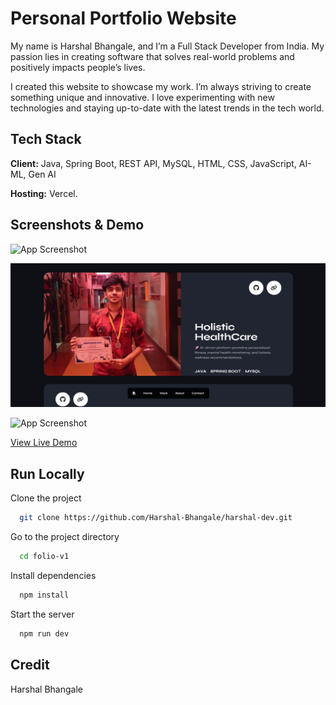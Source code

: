 # Personal Portfolio Website

My name is Harshal Bhangale, and I’m a Full Stack Developer from India. My passion lies in creating software that solves real-world problems and positively impacts people’s lives.

I created this website to showcase my work. I’m always striving to create something unique and innovative. I love experimenting with new technologies and staying up-to-date with the latest trends in the tech world.

## Tech Stack

**Client:** Java, Spring Boot, REST API, MySQL, HTML, CSS, JavaScript, AI-ML, Gen AI

**Hosting:** Vercel.

## Screenshots & Demo

![App Screenshot](https://i.ibb.co/NMgXZ6j/Homepage.jpg)

![App Screenshot](public\Readme\Project.jpg)

![App Screenshot](https://i.ibb.co/MGrGvsp/image.png)

[View Live Demo](https://harshal-dev.vercel.app/)

## Run Locally

Clone the project

```bash
  git clone https://github.com/Harshal-Bhangale/harshal-dev.git
```

Go to the project directory

```bash
  cd folio-v1
```

Install dependencies

```bash
  npm install
```

Start the server

```bash
  npm run dev
```

## Credit 

Harshal Bhangale
